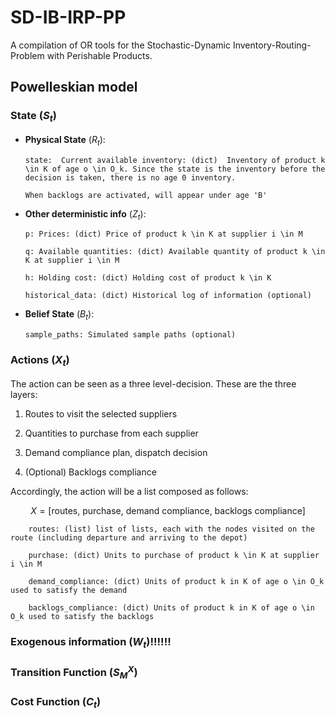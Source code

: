 # SD-IB-IRP-PP
A compilation of OR tools for the Stochastic-Dynamic Inventory-Routing-Problem with Perishable Products.

## Powelleskian model

### State ($S_t$)
-   **Physical State** ($R_t$):

        state:  Current available inventory: (dict)  Inventory of product k \in K of age o \in O_k. Since the state is the inventory before the decision is taken, there is no age 0 inventory.
                
        When backlogs are activated, will appear under age 'B'   
                                           

-   **Other deterministic info** ($Z_t$):

        p: Prices: (dict) Price of product k \in K at supplier i \in M
    
        q: Available quantities: (dict) Available quantity of product k \in K at supplier i \in M
    
        h: Holding cost: (dict) Holding cost of product k \in K
    
        historical_data: (dict) Historical log of information (optional)
    
-   **Belief State** ($B_t$):
    
        sample_paths: Simulated sample paths (optional)


### Actions ($X_t$)
The action can be seen as a three level-decision. These are the three layers:

1. Routes to visit the selected suppliers

2. Quantities to purchase from each supplier

3. Demand compliance plan, dispatch decision

4. (Optional) Backlogs compliance

Accordingly, the action will be a list composed as follows:

$$ X = [\text{routes, purchase, demand compliance, backlogs compliance}] $$

        routes: (list) list of lists, each with the nodes visited on the route (including departure and arriving to the depot)

        purchase: (dict) Units to purchase of product k \in K at supplier i \in M

        demand_compliance: (dict) Units of product k in K of age o \in O_k used to satisfy the demand

        backlogs_compliance: (dict) Units of product k in K of age o \in O_k used to satisfy the backlogs

### Exogenous information ($W_t$)!!!!!!


### Transition Function ($S_M^X$)

### Cost Function ($C_t$)
